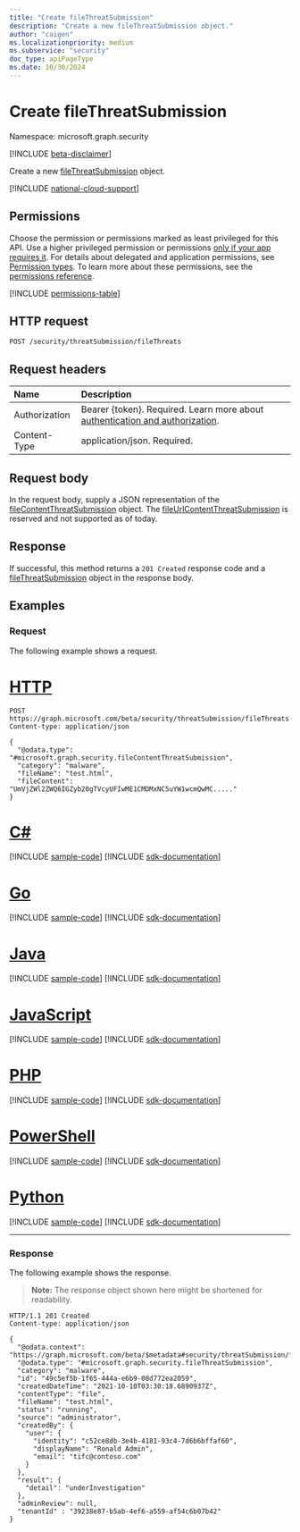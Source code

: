```yaml
---
title: "Create fileThreatSubmission"
description: "Create a new fileThreatSubmission object."
author: "caigen"
ms.localizationpriority: medium
ms.subservice: "security"
doc_type: apiPageType
ms.date: 10/30/2024
---
```


# Create fileThreatSubmission
Namespace: microsoft.graph.security

[!INCLUDE [beta-disclaimer](../../includes/beta-disclaimer.md)]

Create a new [fileThreatSubmission](../resources/security-filethreatsubmission.md) object.

[!INCLUDE [national-cloud-support](../../includes/global-only.md)]

## Permissions
Choose the permission or permissions marked as least privileged for this API. Use a higher privileged permission or permissions [only if your app requires it](/graph/permissions-overview#best-practices-for-using-microsoft-graph-permissions). For details about delegated and application permissions, see [Permission types](/graph/permissions-overview#permission-types). To learn more about these permissions, see the [permissions reference](/graph/permissions-reference).

<!-- { "blockType": "permissions", "name": "security_filethreatsubmission_post_filethreats" } -->
[!INCLUDE [permissions-table](../includes/permissions/security-filethreatsubmission-post-filethreats-permissions.md)]

## HTTP request

<!-- {
  "blockType": "ignored"
}
-->
```http
POST /security/threatSubmission/fileThreats
```

## Request headers
|Name|Description|
|:---|:---|
|Authorization|Bearer {token}. Required. Learn more about [authentication and authorization](/graph/auth/auth-concepts).|
|Content-Type|application/json. Required.|

## Request body
In the request body, supply a JSON representation of the [fileContentThreatSubmission](../resources/security-filecontentthreatsubmission.md) object. The [fileUrlContentThreatSubmission](../resources/security-fileurlthreatsubmission.md) is reserved and not supported as of today.

## Response

If successful, this method returns a `201 Created` response code and a [fileThreatSubmission](../resources/security-filethreatsubmission.md) object in the response body.

## Examples

### Request
The following example shows a request.
# [HTTP](#tab/http)
<!-- {
  "blockType": "request",
  "name": "create_filethreatsubmission_from_filethreats"
}
-->
```http
POST https://graph.microsoft.com/beta/security/threatSubmission/fileThreats
Content-type: application/json

{
  "@odata.type": "#microsoft.graph.security.fileContentThreatSubmission",
  "category": "malware",
  "fileName": "test.html",
  "fileContent": "UmVjZWl2ZWQ6IGZyb20gTVcyUFIwME1CMDMxNC5uYW1wcmQwMC....."
}
```

# [C#](#tab/csharp)
[!INCLUDE [sample-code](../includes/snippets/csharp/create-filethreatsubmission-from-filethreats-csharp-snippets.md)]
[!INCLUDE [sdk-documentation](../includes/snippets/snippets-sdk-documentation-link.md)]

# [Go](#tab/go)
[!INCLUDE [sample-code](../includes/snippets/go/create-filethreatsubmission-from-filethreats-go-snippets.md)]
[!INCLUDE [sdk-documentation](../includes/snippets/snippets-sdk-documentation-link.md)]

# [Java](#tab/java)
[!INCLUDE [sample-code](../includes/snippets/java/create-filethreatsubmission-from-filethreats-java-snippets.md)]
[!INCLUDE [sdk-documentation](../includes/snippets/snippets-sdk-documentation-link.md)]

# [JavaScript](#tab/javascript)
[!INCLUDE [sample-code](../includes/snippets/javascript/create-filethreatsubmission-from-filethreats-javascript-snippets.md)]
[!INCLUDE [sdk-documentation](../includes/snippets/snippets-sdk-documentation-link.md)]

# [PHP](#tab/php)
[!INCLUDE [sample-code](../includes/snippets/php/create-filethreatsubmission-from-filethreats-php-snippets.md)]
[!INCLUDE [sdk-documentation](../includes/snippets/snippets-sdk-documentation-link.md)]

# [PowerShell](#tab/powershell)
[!INCLUDE [sample-code](../includes/snippets/powershell/create-filethreatsubmission-from-filethreats-powershell-snippets.md)]
[!INCLUDE [sdk-documentation](../includes/snippets/snippets-sdk-documentation-link.md)]

# [Python](#tab/python)
[!INCLUDE [sample-code](../includes/snippets/python/create-filethreatsubmission-from-filethreats-python-snippets.md)]
[!INCLUDE [sdk-documentation](../includes/snippets/snippets-sdk-documentation-link.md)]

---

### Response
The following example shows the response.

> **Note:** The response object shown here might be shortened for readability.

<!-- {
  "blockType": "response",
  "truncated": true,
  "@odata.type": "microsoft.graph.security.fileThreatSubmission"
}
-->
```http
HTTP/1.1 201 Created
Content-type: application/json

{
  "@odata.context": "https://graph.microsoft.com/beta/$metadata#security/threatSubmission/fileThreatSubmission/$entity",
  "@odata.type": "#microsoft.graph.security.fileThreatSubmission",
  "category": "malware",
  "id": "49c5ef5b-1f65-444a-e6b9-08d772ea2059",
  "createdDateTime": "2021-10-10T03:30:18.6890937Z",
  "contentType": "file",
  "fileName": "test.html",
  "status": "running",
  "source": "administrator",
  "createdBy": {
    "user": {
      "identity": "c52ce8db-3e4b-4181-93c4-7d6b6bffaf60",
      "displayName": "Ronald Admin",
      "email": "tifc@contoso.com"
    }
  },
  "result": {
  	"detail": "underInvestigation"
  },
  "adminReview": null,
  "tenantId" : "39238e87-b5ab-4ef6-a559-af54c6b07b42"
}
```

